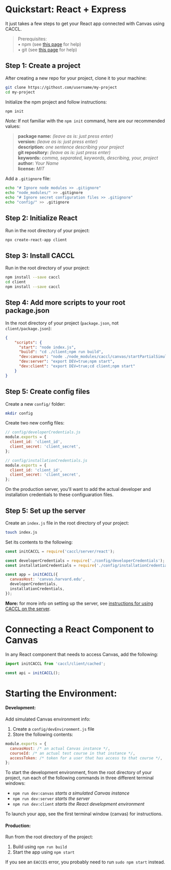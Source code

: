 # Quickstart: React + Express

It just takes a few steps to get your React app connected with Canvas using CACCL.

> Prerequisites:  
> • npm (see [this page](https://www.npmjs.com/get-npm) for help)  
> • git (see [this page](https://gist.github.com/derhuerst/1b15ff4652a867391f03) for help)  


## Step 1: Create a project

After creating a new repo for your project, clone it to your machine:

```bash
git clone https://githost.com/username/my-project
cd my-project
```

Initialize the npm project and follow instructions:

```bash
npm init
```

_Note:_ If not familiar with the `npm init` command, here are our recommended values:

> **package name:** _(leave as is: just press enter)_  
> **version:** _(leave as is: just press enter)_  
> **description:** _one sentence describing your project_  
> **git repository:** _(leave as is: just press enter)_  
> **keywords:** _comma, separated, keywords, describing, your, project_  
> **author:** _Your Name_  
> **license:** _MIT_

Add a `.gitignore` file:

```bash
echo "# Ignore node modules >> .gitignore"
echo "node_modules/" >> .gitignore
echo "# Ignore secret configuration files >> .gitignore"
echo "config/" >> .gitignore
```

## Step 2: Initialize React

Run in the root directory of your project:

```bash
npx create-react-app client
```

## Step 3: Install CACCL

Run in the root directory of your project:

```bash
npm install --save caccl
cd client
npm install --save caccl
```

## Step 4: Add more scripts to your root package.json

In the root directory of your project (`package.json`, not `client/package.json`):

```json
{
    "scripts": {
      "start": "node index.js",
      "build": "cd ./client;npm run build",
      "dev:canvas": "node ./node_modules/caccl/canvas/startPartialSimulation",
      "dev:server": "export DEV=true;npm start",
      "dev:client": "export DEV=true;cd client;npm start"
    }
}
```

## Step 5: Create config files

Create a new `config/` folder:

```bash
mkdir config
```

Create two new config files:

```js
// config/developerCredentials.js
module.exports = {
  client_id: 'client_id',
  client_secret: 'client_secret',
};
```

```js
// config/installationCredentials.js
module.exports = {
  client_id: 'client_id',
  client_secret: 'client_secret',
};
```

On the production server, you'll want to add the actual developer and installation credentials to these configuaration files.

## Step 5: Set up the server

Create an `index.js` file in the root directory of your project:

```bash
touch index.js
```

Set its contents to the following:

```js
const initCACCL = require('caccl/server/react');

const developerCredentials = require('./config/developerCredentials');
const installationCredentials = require('./config/installationCredentials');

const app = initCACCL({
  canvasHost: 'canvas.harvard.edu',
  developerCredentials,
  installationCredentials,
});
```

**More:** for more info on setting up the server, see [instructions for using CACCL on the server](https://github.com/harvard-edtech/caccl/blob/master/docs/server.md).

# Connecting a React Component to Canvas

In any React component that needs to access Canvas, add the following:

```js
import initCACCL from 'caccl/client/cached';

const api = initCACCL();
```

# Starting the Environment:

#### Development:

Add simulated Canvas environment info:

1. Create a `config/devEnvironment.js` file
2. Store the following contents:

```js
module.exports = {
  canvasHost: /* an actual Canvas instance */,
  courseId: /* an actual test course in that instance */,
  accessToken: /* token for a user that has access to that course */,
};
```

To start the development environment, from the root directory of your project, run each of the following commands in three different terminal windows:

- `npm run dev:canvas` _starts a simulated Canvas instance_
- `npm run dev:server` _starts the server_
- `npm run dev:client` _starts the React development environment_

To launch your app, see the first terminal window (canvas) for instructions.

#### Production:

Run from the root directory of the project:

1. Build using `npm run build`
2. Start the app using `npm start`

If you see an `EACCES` error, you probably need to run `sudo npm start` instead.